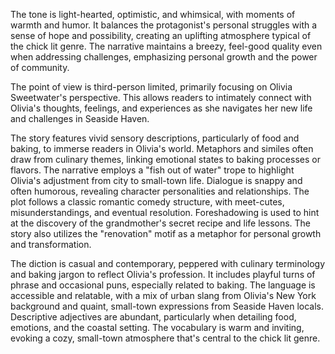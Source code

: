 
<tone>The tone is light-hearted, optimistic, and whimsical, with moments of warmth and humor. It balances the protagonist's personal struggles with a sense of hope and possibility, creating an uplifting atmosphere typical of the chick lit genre. The narrative maintains a breezy, feel-good quality even when addressing challenges, emphasizing personal growth and the power of community.</tone>

<pov>The point of view is third-person limited, primarily focusing on Olivia Sweetwater's perspective. This allows readers to intimately connect with Olivia's thoughts, feelings, and experiences as she navigates her new life and challenges in Seaside Haven.</pov>

<litdev>The story features vivid sensory descriptions, particularly of food and baking, to immerse readers in Olivia's world. Metaphors and similes often draw from culinary themes, linking emotional states to baking processes or flavors. The narrative employs a "fish out of water" trope to highlight Olivia's adjustment from city to small-town life. Dialogue is snappy and often humorous, revealing character personalities and relationships. The plot follows a classic romantic comedy structure, with meet-cutes, misunderstandings, and eventual resolution. Foreshadowing is used to hint at the discovery of the grandmother's secret recipe and life lessons. The story also utilizes the "renovation" motif as a metaphor for personal growth and transformation.</litdev>

<lexchoice>The diction is casual and contemporary, peppered with culinary terminology and baking jargon to reflect Olivia's profession. It includes playful turns of phrase and occasional puns, especially related to baking. The language is accessible and relatable, with a mix of urban slang from Olivia's New York background and quaint, small-town expressions from Seaside Haven locals. Descriptive adjectives are abundant, particularly when detailing food, emotions, and the coastal setting. The vocabulary is warm and inviting, evoking a cozy, small-town atmosphere that's central to the chick lit genre.</lexchoice>
